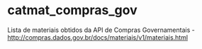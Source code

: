 # catmat_compras_gov
Lista de materiais obtidos da API de Compras Governamentais - http://compras.dados.gov.br/docs/materiais/v1/materiais.html
